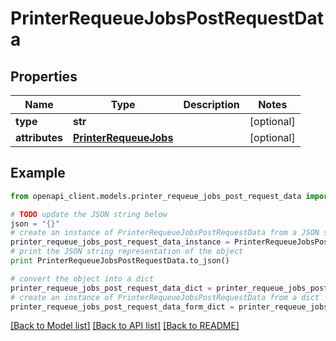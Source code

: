 # PrinterRequeueJobsPostRequestData


## Properties
Name | Type | Description | Notes
------------ | ------------- | ------------- | -------------
**type** | **str** |  | [optional] 
**attributes** | [**PrinterRequeueJobs**](PrinterRequeueJobs.md) |  | [optional] 

## Example

```python
from openapi_client.models.printer_requeue_jobs_post_request_data import PrinterRequeueJobsPostRequestData

# TODO update the JSON string below
json = "{}"
# create an instance of PrinterRequeueJobsPostRequestData from a JSON string
printer_requeue_jobs_post_request_data_instance = PrinterRequeueJobsPostRequestData.from_json(json)
# print the JSON string representation of the object
print PrinterRequeueJobsPostRequestData.to_json()

# convert the object into a dict
printer_requeue_jobs_post_request_data_dict = printer_requeue_jobs_post_request_data_instance.to_dict()
# create an instance of PrinterRequeueJobsPostRequestData from a dict
printer_requeue_jobs_post_request_data_form_dict = printer_requeue_jobs_post_request_data.from_dict(printer_requeue_jobs_post_request_data_dict)
```
[[Back to Model list]](../README.md#documentation-for-models) [[Back to API list]](../README.md#documentation-for-api-endpoints) [[Back to README]](../README.md)


